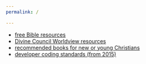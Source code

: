 ```yaml
---
permalink: /

---
```


- [free Bible resources](./bible_resources.md)
- [Divine Council Worldview resources](./divine_council.md)
- [recommended books for new or young Christians](./new_or_young_christians.md)
- [developer coding standards (from 2015)](./coding_standards.md)
